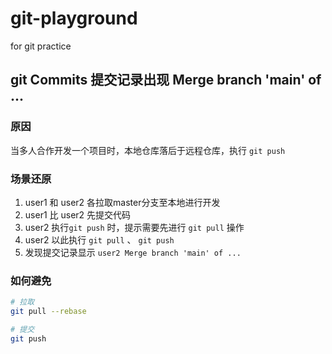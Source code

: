 # git-playground
for git practice

## git Commits 提交记录出现 Merge branch 'main' of ...
### 原因
当多人合作开发一个项目时，本地仓库落后于远程仓库，执行 `git push`
### 场景还原
1. user1 和 user2 各拉取master分支至本地进行开发
2. user1 比 user2 先提交代码
3. user2 执行`git push` 时，提示需要先进行 `git pull` 操作
4. user2 以此执行 `git pull` 、 `git push`
5. 发现提交记录显示 `user2 Merge branch 'main' of ...`

### 如何避免
``` bash
# 拉取
git pull --rebase

# 提交
git push
```
